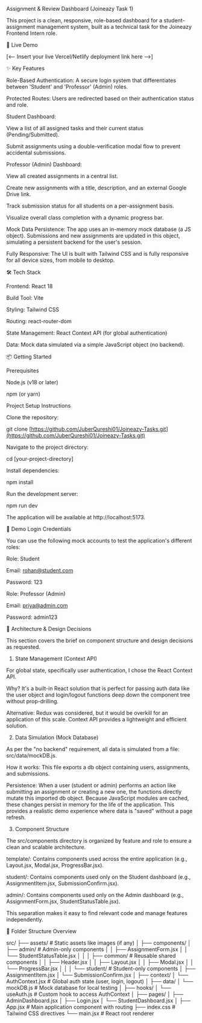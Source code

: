 Assignment & Review Dashboard (Joineazy Task 1)

This project is a clean, responsive, role-based dashboard for a student-assignment management system, built as a technical task for the Joineazy Frontend Intern role.

🚀 Live Demo

[<-- Insert your live Vercel/Netlify deployment link here -->]

✨ Key Features

Role-Based Authentication: A secure login system that differentiates between 'Student' and 'Professor' (Admin) roles.

Protected Routes: Users are redirected based on their authentication status and role.

Student Dashboard:

View a list of all assigned tasks and their current status (Pending/Submitted).

Submit assignments using a double-verification modal flow to prevent accidental submissions.

Professor (Admin) Dashboard:

View all created assignments in a central list.

Create new assignments with a title, description, and an external Google Drive link.

Track submission status for all students on a per-assignment basis.

Visualize overall class completion with a dynamic progress bar.

Mock Data Persistence: The app uses an in-memory mock database (a JS object). Submissions and new assignments are updated in this object, simulating a persistent backend for the user's session.

Fully Responsive: The UI is built with Tailwind CSS and is fully responsive for all device sizes, from mobile to desktop.

🛠️ Tech Stack

Frontend: React 18

Build Tool: Vite

Styling: Tailwind CSS

Routing: react-router-dom

State Management: React Context API (for global authentication)

Data: Mock data simulated via a simple JavaScript object (no backend).

📦 Getting Started

Prerequisites

Node.js (v18 or later)

npm (or yarn)

Project Setup Instructions

Clone the repository:

git clone [https://github.com/JuberQureshi01/Joineazy-Tasks.git](https://github.com/JuberQureshi01/Joineazy-Tasks.git)


Navigate to the project directory:

cd [your-project-directory]


Install dependencies:

npm install


Run the development server:

npm run dev


The application will be available at http://localhost:5173.

🔑 Demo Login Credentials

You can use the following mock accounts to test the application's different roles:

Role: Student

Email: rohan@student.com

Password: 123

Role: Professor (Admin)

Email: priya@admin.com

Password: admin123

🧠 Architecture & Design Decisions

This section covers the brief on component structure and design decisions as requested.

1. State Management (Context API)

For global state, specifically user authentication, I chose the React Context API.

Why? It's a built-in React solution that is perfect for passing auth data like the user object and login/logout functions deep down the component tree without prop-drilling.

Alternative: Redux was considered, but it would be overkill for an application of this scale. Context API provides a lightweight and efficient solution.

2. Data Simulation (Mock Database)

As per the "no backend" requirement, all data is simulated from a file: src/data/mockDB.js.

How it works: This file exports a db object containing users, assignments, and submissions.

Persistence: When a user (student or admin) performs an action like submitting an assignment or creating a new one, the functions directly mutate this imported db object. Because JavaScript modules are cached, these changes persist in memory for the life of the application. This provides a realistic demo experience where data is "saved" without a page refresh.

3. Component Structure

The src/components directory is organized by feature and role to ensure a clean and scalable architecture.

template/: Contains components used across the entire application (e.g., Layout.jsx, Modal.jsx, ProgressBar.jsx).

student/: Contains components used only on the Student dashboard (e.g., AssignmentItem.jsx, SubmissionConfirm.jsx).

admin/: Contains components used only on the Admin dashboard (e.g., AssignmentForm.jsx, StudentStatusTable.jsx).

This separation makes it easy to find relevant code and manage features independently.

📁 Folder Structure Overview

src/
├── assets/                 # Static assets like images (if any)
│
├── components/
│   ├── admin/              # Admin-only components
│   │   ├── AssignmentForm.jsx
│   │   └── StudentStatusTable.jsx
│   │
│   ├── common/             # Reusable shared components
│   │   ├── Header.jsx
│   │   ├── Layout.jsx
│   │   ├── Modal.jsx
│   │   └── ProgressBar.jsx
│   │
│   └── student/            # Student-only components
│       ├── AssignmentItem.jsx
│       └── SubmissionConfirm.jsx
│
├── context/
│   └── AuthContext.jsx     # Global auth state (user, login, logout)
│
├── data/
│   └── mockDB.js           # Mock database for local testing
│
├── hooks/
│   └── useAuth.js          # Custom hook to access AuthContext
│
├── pages/
│   ├── AdminDashboard.jsx
│   ├── Login.jsx
│   └── StudentDashboard.jsx
│
├── App.jsx                 # Main application component with routing
├── index.css               # Tailwind CSS directives
└── main.jsx                # React root renderer

